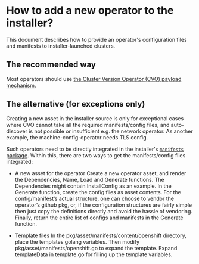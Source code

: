 # How to add a new operator to the installer?

This document describes how to provide an operator's configuration files and manifests to installer-launched clusters.

## The recommended way

Most operators should use [the Cluster Version Operator (CVO) payload mechanism][cvo-operators].

## The alternative (for exceptions only)

Creating a new asset in the installer source is only for exceptional cases where CVO cannot take all the required manifests/config files, and auto-discover is not possible or insufficient e.g. the network operator. As another example, the machine-config-operator needs TLS config.

Such operators need to be directly integrated in the installer's [`manifests` package](../../pkg/asset/manifests). Within this, there are two ways to get the manifests/config files integrated:

 - A new asset for the operator
Create a new operator asset, and render the Dependencies, Name, Load and Generate functions. The Dependencies might contain InstallConfig as an example. In the Generate function, create the config files as asset contents. For the config/manifest’s actual structure, one can choose to vendor the operator’s github pkg, or, if the configuration structures are fairly simple then just copy the definitions directly and avoid the hassle of vendoring. Finally, return the entire list of configs and manifests in the Generate function.

 - Template files
In the pkg/asset/manifests/content/openshift directory, place the templates golang variables. Then modify pkg/asset/manifests/openshift.go to expand the template. Expand templateData in template.go for filling up the template variables.

[cvo-operators]: https://github.com/openshift/cluster-version-operator/tree/master/docs/dev/operators.md
